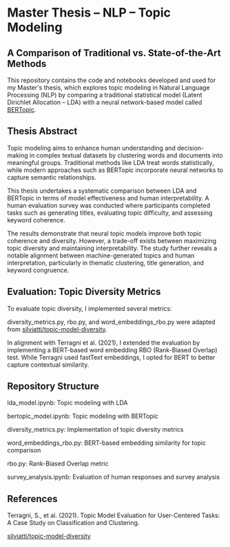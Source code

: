 # Master Thesis – NLP – Topic Modeling

## A Comparison of Traditional vs. State-of-the-Art Methods

This repository contains the code and notebooks developed and used for my Master's thesis, which explores topic modeling in Natural Language Processing (NLP) by comparing a traditional statistical model (Latent Dirichlet Allocation – LDA) with a neural network-based model called [BERTopic](https://maartengr.github.io/BERTopic/index.html).

##  Thesis Abstract

Topic modeling aims to enhance human understanding and decision-making in complex textual datasets by clustering words and documents into meaningful groups. Traditional methods like LDA treat words statistically, while modern approaches such as BERTopic incorporate neural networks to capture semantic relationships.

This thesis undertakes a systematic comparison between LDA and BERTopic in terms of model effectiveness and human interpretability. A human evaluation survey was conducted where participants completed tasks such as generating titles, evaluating topic difficulty, and assessing keyword coherence.

The results demonstrate that neural topic models improve both topic coherence and diversity. However, a trade-off exists between maximizing topic diversity and maintaining interpretability. The study further reveals a notable alignment between machine-generated topics and human interpretation, particularly in thematic clustering, title generation, and keyword congruence.

##  Evaluation: Topic Diversity Metrics

To evaluate topic diversity, I implemented several metrics:

diversity_metrics.py, rbo.py, and word_embeddings_rbo.py were adapted from [silviatti/topic-model-diversity](https://github.com/silviatti/topic-model-diversity).

In alignment with Terragni et al. (2021), I extended the evaluation by implementing a BERT-based word embedding RBO (Rank-Biased Overlap) test. While Terragni used fastText embeddings, I opted for BERT to better capture contextual similarity.

##  Repository Structure

lda_model.ipynb: Topic modeling with LDA

bertopic_model.ipynb: Topic modeling with BERTopic

diversity_metrics.py: Implementation of topic diversity metrics

word_embeddings_rbo.py: BERT-based embedding similarity for topic comparison

rbo.py: Rank-Biased Overlap metric

survey_analysis.ipynb: Evaluation of human responses and survey analysis

## References
Terragni, S., et al. (2021). Topic Model Evaluation for User-Centered Tasks: A Case Study on Classification and Clustering.

[silviatti/topic-model-diversity](https://github.com/silviatti/topic-model-diversity)




